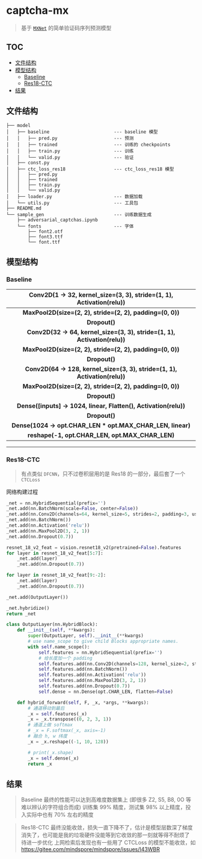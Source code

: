 # captcha-mx

> 基于 [`MXNet`](https://mxnet.incubator.apache.org/versions/1.9.1/) 的简单验证码序列预测模型

## TOC

- [文件结构](#文件结构)
- [模型结构](#模型结构)
  - [Baseline](#Baseline)
  - [Res18-CTC](#Res18-CTC)
- [结果](#结果)

## 文件结构

```
├── model
│   ├── baseline						--- baseline 模型
│   │   ├── pred.py						--- 预测
│   │   ├── trained						--- 训练的 checkpoints
│   │   ├── train.py					--- 训练
│   │   └── valid.py					--- 验证
│   ├── const.py
│   ├── ctc_loss_res18					--- ctc_loss_res18 模型
│   │   ├── pred.py
│   │   ├── trained
│   │   ├── train.py
│   │   └── valid.py					
│   ├── loader.py						--- 数据加载
│   └── utils.py						--- 工具包
├── README.md
└── sample_gen							--- 训练数据生成
    ├── adversarial_captchas.ipynb
    └── fonts							--- 字体
        ├── font2.otf
        ├── font3.ttf
        └── font.ttf
```



## 模型结构

### Baseline

| **Conv2D(1 -> 32, kernel_size=(3, 3), stride=(1, 1), Activation(relu))** |
| :----------------------------------------------------------: |
|  **MaxPool2D(size=(2, 2), stride=(2, 2), padding=(0, 0))**   |
|                        **Dropout()**                         |
| **Conv2D(32 -> 64, kernel_size=(3, 3), stride=(1, 1), Activation(relu))** |
|  **MaxPool2D(size=(2, 2), stride=(2, 2), padding=(0, 0))**   |
|                        **Dropout()**                         |
| **Conv2D(64 -> 128, kernel_size=(3, 3), stride=(1, 1), Activation(relu))** |
|  **MaxPool2D(size=(2, 2), stride=(2, 2), padding=(0, 0))**   |
|                        **Dropout()**                         |
| **Dense([inputs] -> 1024, linear, Flatten(), Activation(relu))** |
| **Dropout()** |
| **Dense(1024 -> opt.CHAR_LEN * opt.MAX_CHAR_LEN, linear)** |
| **reshape(-1, opt.CHAR_LEN, opt.MAX_CHAR_LEN)** |

---

### Res18-CTC

> 有点类似 `DFCNN`，只不过卷积层用的是 Res18 的一部分，最后套了一个 `CTCLoss`

网络构建过程

```python
_net = nn.HybridSequential(prefix='')
_net.add(nn.BatchNorm(scale=False, center=False))
_net.add(nn.Conv2D(channels=64, kernel_size=5, strides=2, padding=3, use_bias=False))
_net.add(nn.BatchNorm())
_net.add(nn.Activation('relu'))
_net.add(nn.MaxPool2D(3, 2, 1))
_net.add(nn.Dropout(0.7))

resnet_18_v2_feat = vision.resnet18_v2(pretrained=False).features
for layer in resnet_18_v2_feat[5:7]:
    _net.add(layer)
    _net.add(nn.Dropout(0.7))

for layer in resnet_18_v2_feat[9:-2]:
    _net.add(layer)
    _net.add(nn.Dropout(0.7))

_net.add(OutputLayer())

_net.hybridize()
return _net
```

```python
class OutputLayer(nn.HybridBlock):
    def __init__(self, **kwargs):
        super(OutputLayer, self).__init__(**kwargs)
        # use name_scope to give child Blocks appropriate names.
        with self.name_scope():
            self.features = nn.HybridSequential(prefix='')
            # 给长度加一个 padding
            self.features.add(nn.Conv2D(channels=128, kernel_size=2, strides=2, padding=(0, 1), use_bias=False))
            self.features.add(nn.BatchNorm())
            self.features.add(nn.Activation('relu'))
            self.features.add(nn.MaxPool2D(3, 2, 1))
            self.features.add(nn.Dropout(0.7))
            self.dense = nn.Dense(opt.CHAR_LEN, flatten=False)

    def hybrid_forward(self, F, _x, *args, **kwargs):
        # 通道移动到最后
        _x = self.features(_x)
        _x = _x.transpose((0, 2, 3, 1))
        # 通道上做 softmax
        # _x = F.softmax(_x, axis=-1)
        # 融合 h, w 纬度
        _x = _x.reshape((-1, 10, 128))

        # print(_x.shape)
        _x = self.dense(_x)
        return _x
```

## 结果

> Baseline 最终的性能可以达到高难度数据集上 (即很多 Z2, S5, B8, 0O 等难以辨认的字符组合而成)
> 训练集 99% 精度，测试集 98% 以上精度，投入实际中也有 70% 左右的精度

> Res18-CTC 最终没能收敛，损失一直下降不了，估计是模型层数深了梯度消失了，也可能是我的垃圾硬件没能等到它收敛的那一刻就等得不耐烦了
> 待进一步优化
> 上网检索后发现也有一些用了 CTCLoss 的模型不能收敛，如　https://gitee.com/mindspore/mindspore/issues/I43WBR

